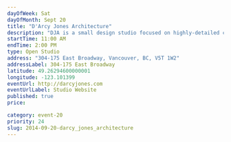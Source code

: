 ```yaml
---
dayOfWeek: Sat
dayOfMonth: Sept 20
title: "D'Arcy Jones Architecture"
description: "DJA is a small design studio focused on highly-detailed contemporary projects. Visit our new space to see working models and drawings of past and current projects. Refreshments will be served."
startTime: 11:00 AM
endTime: 2:00 PM
type: Open Studio
address: "304-175 East Broadway, Vancouver, BC, V5T 1W2"
addressLabel: 304-175 East Broadway
latitude: 49.26294600000001
longitude: -123.101399
eventUrl: http://darcyjones.com
eventUrlLabel: Studio Website
published: true
price: 

category: event-20
priority: 24
slug: 2014-09-20-darcy_jones_architecture
---
```

